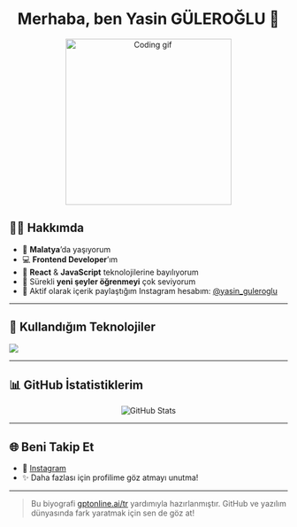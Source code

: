 <h1 align="center">Merhaba, ben Yasin GÜLEROĞLU 👋</h1>

<p align="center">
  <img src="https://media.giphy.com/media/qgQUggAC3Pfv687qPC/giphy.gif" width="300" alt="Coding gif" />
</p>

## 👨‍💻 Hakkımda

- 📍 **Malatya**’da yaşıyorum  
- 💻 **Frontend Developer**’ım  
- 💙 **React** & **JavaScript** teknolojilerine bayılıyorum  
- 🌱 Sürekli **yeni şeyler öğrenmeyi** çok seviyorum  
- 📲 Aktif olarak içerik paylaştığım Instagram hesabım: [@yasin_guleroglu](https://www.instagram.com/yasin_guleroglu?igsh=MWNzN2t4dnQ4bjk4Mw==)

---

## 🚀 Kullandığım Teknolojiler

<div align="left">
  <img src="https://skillicons.dev/icons?i=react,js,html,css,tailwind,git,vite" />
</div>

---

## 📊 GitHub İstatistiklerim

<p align="center">
  <img src="https://github-readme-stats.vercel.app/api?username=yasinguleroğlu&show_icons=true&theme=radical" alt="GitHub Stats" />
</p>

---

## 🌐 Beni Takip Et

- 📸 [Instagram](https://www.instagram.com/yasin_guleroglu?igsh=MWNzN2t4dnQ4bjk4Mw==)
- ✨ Daha fazlası için profilime göz atmayı unutma!

---

> Bu biyografi [gptonline.ai/tr](https://gptonline.ai/tr/) yardımıyla hazırlanmıştır. GitHub ve yazılım dünyasında fark yaratmak için sen de göz at!

